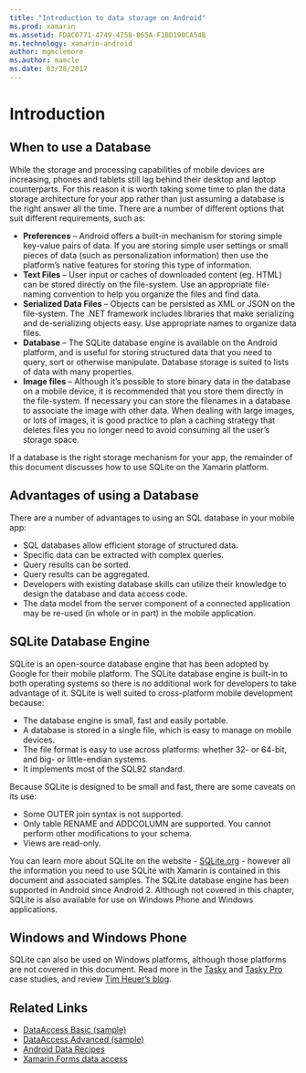 ```yaml
---
title: "Introduction to data storage on Android"
ms.prod: xamarin
ms.assetid: FDAC0771-4749-4758-865A-F1BD190CA54B
ms.technology: xamarin-android
author: mgmclemore
ms.author: mamcle
ms.date: 03/28/2017
---
```

# Introduction

## When to use a Database

While the storage and processing capabilities of mobile devices are increasing, phones and tablets still lag behind their desktop and laptop counterparts. For this reason it is worth taking some time to plan the data storage architecture for your app rather than just assuming a database is the right answer all the time. There are a number of different options that suit different requirements, such as:

-  **Preferences** – Android offers a built-in mechanism for storing simple key-value pairs of data. If you are storing simple user settings or small pieces of data (such as personalization information) then use the platform’s native features for storing this type of information.
-  **Text Files** – User input or caches of downloaded content (eg. HTML) can be stored directly on the file-system. Use an appropriate file-naming convention to help you organize the files and find data.
-  **Serialized Data Files** – Objects can be persisted as XML or JSON on the file-system. The .NET framework includes libraries that make serializing and de-serializing objects easy. Use appropriate names to organize data files.
-  **Database** – The SQLite database engine is available on the Android platform, and is useful for storing structured data that you need to query, sort or otherwise manipulate. Database storage is suited to lists of data with many properties.
-  **Image files** – Although it’s possible to store binary data in the database on a mobile device, it is recommended that you store them directly in the file-system. If necessary you can store the filenames in a database to associate the image with other data. When dealing with large images, or lots of images, it is good practice to plan a caching strategy that deletes files you no longer need to avoid consuming all the user’s storage space.

If a database is the right storage mechanism for your app, the remainder of this document discusses how to use SQLite on the Xamarin platform.

## Advantages of using a Database

There are a number of advantages to using an SQL database in your mobile app:

-  SQL databases allow efficient storage of structured data.
-  Specific data can be extracted with complex queries.
-  Query results can be sorted.
-  Query results can be aggregated.
-  Developers with existing database skills can utilize their knowledge to design the database and data access code.
-  The data model from the server component of a connected application may be re-used (in whole or in part) in the mobile application.


## SQLite Database Engine

SQLite is an open-source database engine that has been adopted by Google for their mobile platform. The SQLite database engine is built-in to both operating systems so there is no additional work for developers to take advantage of it. SQLite is well suited to cross-platform mobile development because:

-  The database engine is small, fast and easily portable.
-  A database is stored in a single file, which is easy to manage on mobile devices.
-  The file format is easy to use across platforms: whether 32- or 64-bit, and big- or little-endian systems.
-  It implements most of the SQL92 standard.


Because SQLite is designed to be small and fast, there are some caveats on its use:

-  Some OUTER join syntax is not supported.
-  Only table RENAME and ADDCOLUMN are supported. You cannot perform other modifications to your schema.
-  Views are read-only.


You can learn more about SQLite on the website - [SQLite.org](http://SQLite.org) - however all the information you need to use SQLite with Xamarin is contained in this document and associated samples. The SQLite database engine has been supported in Android since Android 2.
Although not covered in this chapter, SQLite is also available for use on Windows Phone and Windows applications.

## Windows and Windows Phone

SQLite can also be used on Windows platforms, although those platforms are not covered in this document.
Read more in the [Tasky](~/cross-platform/app-fundamentals/building-cross-platform-applications/case-study-tasky.md) and [Tasky Pro](~/cross-platform/app-fundamentals/building-cross-platform-applications/case-study-tasky.md) case studies, and review [Tim Heuer’s blog](http://timheuer.com/blog/archive/2012/06/28/seeding-your-metro-style-app-with-sqlite-database.aspx).


## Related Links

- [DataAccess Basic (sample)](https://github.com/xamarin/mobile-samples/tree/master/DataAccess/Basic)
- [DataAccess Advanced (sample)](https://github.com/xamarin/mobile-samples/tree/master/DataAccess/Advanced)
- [Android Data Recipes](https://developer.xamarin.com/recipes/android/data/)
- [Xamarin.Forms data access](~/xamarin-forms/app-fundamentals/databases.md)
